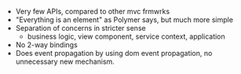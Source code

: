 - Very few APIs, compared to other mvc frmwrks
- "Everything is an element" as Polymer says, but much more simple
- Separation of concerns in stricter sense
  - business logic, view component, service context, application
- No 2-way bindings
- Does event propagation by using dom event propagation, no unnecessary new mechanism.

